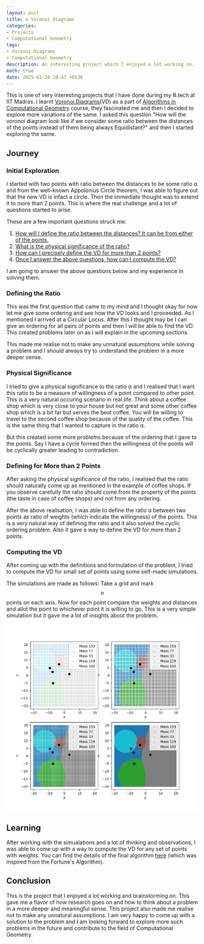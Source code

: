 ```yaml
---
layout: post
title: α Voronoi Diagrams
categories:
- Projects
- Computational Geometry
tags:
- Voronoi Diagrams
- Computational Geometry
description: An interesting project which I enjoyed a lot working on.
math: true
date: 2025-01-28 20:47 +0530
---
```

This is one of very interesting projects that I have done during my B.tech at IIT Madras. I learnt [Voronoi Diagrams](https://en.wikipedia.org/wiki/Voronoi_diagram)(VD) as a part of [Algorithms in Computational Geometry](https://ed.iitm.ac.in/~raman/algcomp.html) course, they fascinated me and then I decided to explore more variations of the same. I asked this question "How will the voronoi diagram look like if we consider some ratio between the distances of the points instead of them being always Equidistant?" and then I started exploring the same.

## Journey
### Initial Exploration
I started with two points with ratio between the distances to be some ratio α and from the well-known Appolonius Circle theorem, I was able to figure out that the new VD is infact a circle. Then the immediate thought was to extend it to more than 2 points. This is where the real challenge and a lot of questions started to arise.

These are a few important questions struck me:
1. [How will I define the ratio between the distances? It can be from either of the points.](#defining-the-ratio)
2. [What is the physical significance of the ratio?](#physical-significance)
3. [How can I precisely define the VD for more than 2 points?](#defining-for-more-than-2-points)
4. [Once I answer the above questions, how can I compute the VD?](#computing-the-vd)

I am going to answer the above questions below and my experience in solving them.

### Defining the Ratio
This was the first question that came to my mind and I thought okay for now let me give some ordering and see how the VD looks and I proceeded. As I mentioned I arrived at a Circular Locus. After this I thought may be I can give an ordering for all pairs of points and then I will be able to find the VD. This created problems later on as I will explain in the upcoming sections.

This made me realise not to make any unnatural assumptions while solving a problem and I should always try to understand the problem in a more deeper sense.

### Physical Significance
I tried to give a physical significance to the ratio α and I realised that I want this ratio to be a measure of willingness of a point compared to other point. This is a very natural occuring scenario in real life. Think about a coffee shop which is very close to your house but not great and some other coffee shop which is a bit far but serves the best coffee. You will be willing to travel to the second coffee shop because of the quality of the coffee. This is the same thing that I wanted to capture in the ratio α.

But this created some more problems because of the ordering that I gave to the points. Say I have a cycle formed then the willingness of the points will be cyclically greater leading to contradiction.

### Defining for More than 2 Points
After asking the physical significance of the ratio, I realised that the ratio should naturally come up as mentioned in the example of coffee shops. If you observe carefully the ratio should come from the property of the points (the taste in case of coffee shops) and not from any ordering.

After the above realisation, I was able to define the ratio α between two points as ratio of weights (which indicate the willingness) of the points. This is a very natural way of defining the ratio and it also solved the cyclic ordering problem. Also it gave a way to define the VD for more than 2 points.

### Computing the VD
After coming up with the definitions and formulation of the problem, I tried to compute the VD for small set of points using some self-made simulations.

The simulations are made as follows: Take a grid and mark $$n$$ points on each axis. Now for each point compare the weights and distances and allot the point to whichever point it is willing to go. This is a very simple simulation but it gave me a lot of insights about the problem.
![Desktop View](/assets/img/dominant_regions.webp)

## Learning
After working with the simualations and a lot of thinking and observations, I was able to come up with a way to compute the VD for any set of points with weights. You can find the details of the final algorithm [here](/assets/pdfs/Voronoi.pdf) (which was inspired from the Fortune's Algorithm).

## Conclusion
This is the project that I enjoyed a lot working and brainstorming on. This gave me a flavor of how research goes on and how to think about a problem in a more deeper and meaningful sense. This project also made me realise not to make any unnatural assumptions. I am very happy to come up with a solution to the problem and I am looking forward to explore more such problems in the future and contribute to the field of Computational Geometry.